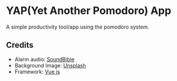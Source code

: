 # YAP(Yet Another Pomodoro) App

A simple productivity tool/app using the pomodoro system.

## Credits
* Alarm audio: [SoundBible](https://soundbible.com/2197-Analog-Watch-Alarm.html)
* Background Image: [Unsplash](https://unsplash.com/photos/dUeD4im5YSQ)
* Framework: [Vue js](https://vuejs.org/)

